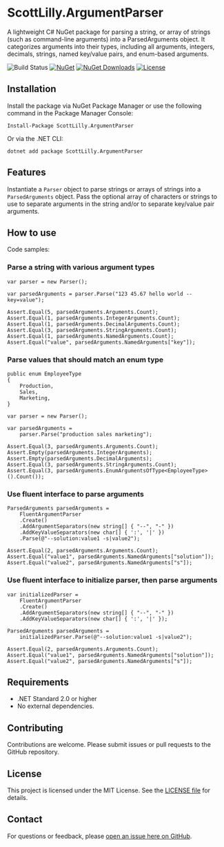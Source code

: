 # ScottLilly.ArgumentParser
A lightweight C# NuGet package for parsing a string, or array of strings (such as command-line arguments) into a ParsedArguments object. It categorizes arguments into their types, including all arguments, integers, decimals, strings, named key/value pairs, and enum-based arguments.

![Build Status](https://github.com/ScottLilly/ArgumentParser/actions/workflows/ci.yml/badge.svg)
[![NuGet](https://img.shields.io/nuget/v/ScottLilly.ArgumentParser)](https://www.nuget.org/packages/ScottLilly.ArgumentParser/)
[![NuGet Downloads](https://img.shields.io/nuget/dt/ScottLilly.ArgumentParser)](https://www.nuget.org/packages/ScottLilly.ArgumentParser/)
[![License](https://img.shields.io/github/license/ScottLilly/ArgumentParser)](https://github.com/ScottLilly/ArgumentParser/LICENSE)

## Installation
Install the package via NuGet Package Manager or use the following command in the Package Manager Console:

```
Install-Package ScottLilly.ArgumentParser
```
Or via the .NET CLI:
```
dotnet add package ScottLilly.ArgumentParser
```

## Features
Instantiate a `Parser` object to parse strings or arrays of strings into a `ParsedArguments` object. 
Pass the optional array of characters or strings to use to separate arguments in the string and/or to separate key/value pair arguments.

## How to use
Code samples:

### Parse a string with various argument types
```
var parser = new Parser();

var parsedArguments = parser.Parse("123 45.67 hello world --key=value");

Assert.Equal(5, parsedArguments.Arguments.Count);
Assert.Equal(1, parsedArguments.IntegerArguments.Count);
Assert.Equal(1, parsedArguments.DecimalArguments.Count);
Assert.Equal(3, parsedArguments.StringArguments.Count);
Assert.Equal(1, parsedArguments.NamedArguments.Count);
Assert.Equal("value", parsedArguments.NamedArguments["key"]);
```

### Parse values that should match an enum type
```
public enum EmployeeType
{
    Production,
    Sales,
    Marketing,
}

var parser = new Parser();

var parsedArguments =
    parser.Parse("production sales marketing");

Assert.Equal(3, parsedArguments.Arguments.Count);
Assert.Empty(parsedArguments.IntegerArguments);
Assert.Empty(parsedArguments.DecimalArguments);
Assert.Equal(3, parsedArguments.StringArguments.Count);
Assert.Equal(3, parsedArguments.EnumArgumentsOfType<EmployeeType>().Count());
```

### Use fluent interface to parse arguments
```
ParsedArguments parsedArguments =
    FluentArgumentParser
    .Create()
    .AddArgumentSeparators(new string[] { "--", "-" })
    .AddKeyValueSeparators(new char[] { ':', '|' })
    .Parse(@"--solution:value1 -s|value2");

Assert.Equal(2, parsedArguments.Arguments.Count);
Assert.Equal("value1", parsedArguments.NamedArguments["solution"]);
Assert.Equal("value2", parsedArguments.NamedArguments["s"]);
```

### Use fluent interface to initialize parser, then parse arguments
```
var initializedParser = 
    FluentArgumentParser
    .Create()
    .AddArgumentSeparators(new string[] { "--", "-" })
    .AddKeyValueSeparators(new char[] { ':', '|' });

ParsedArguments parsedArguments =
    initializedParser.Parse(@"--solution:value1 -s|value2");

Assert.Equal(2, parsedArguments.Arguments.Count);
Assert.Equal("value1", parsedArguments.NamedArguments["solution"]);
Assert.Equal("value2", parsedArguments.NamedArguments["s"]);
```

## Requirements
- .NET Standard 2.0 or higher
- No external dependencies.

## Contributing
Contributions are welcome. Please submit issues or pull requests to the GitHub repository.

## License
This project is licensed under the MIT License. See the [LICENSE file](https://github.com/ScottLilly/ArgumentParser/blob/master/LICENSE.txt) for details.

## Contact
For questions or feedback, please [open an issue here on GitHub](https://github.com/ScottLilly/ArgumentParser/issues).
